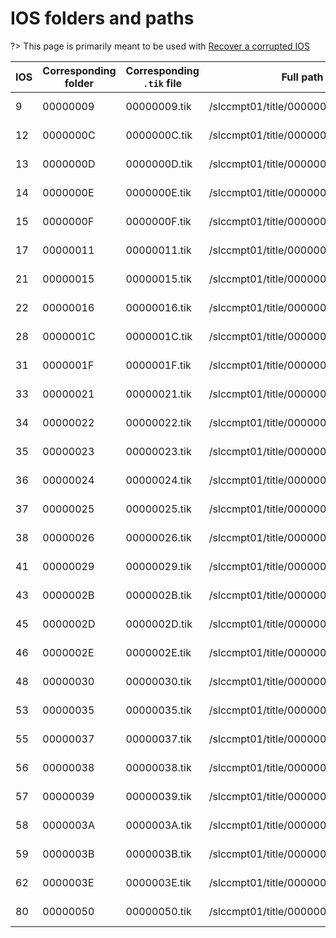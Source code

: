 # IOS folders and paths

?> This page is primarily meant to be used with [Recover a corrupted IOS](recover-ios)

IOS  | Corresponding folder | Corresponding `.tik` file | Full path                          | Full path to the `.tik` file            | Title ID
-----|----------------------|---------------------------|------------------------------------|-----------------------------------------|------------------
9    | 00000009             | 00000009.tik              | /slccmpt01/title/00000001/00000009 | /slccmpt01/ticket/00000001/00000009.tik | 00000007-00000009
12   | 0000000C             | 0000000C.tik              | /slccmpt01/title/00000001/0000000C | /slccmpt01/ticket/00000001/0000000C.tik | 00000007-0000000C
13   | 0000000D             | 0000000D.tik              | /slccmpt01/title/00000001/0000000D | /slccmpt01/ticket/00000001/0000000D.tik | 00000007-0000000D
14   | 0000000E             | 0000000E.tik              | /slccmpt01/title/00000001/0000000E | /slccmpt01/ticket/00000001/0000000E.tik | 00000007-0000000E
15   | 0000000F             | 0000000F.tik              | /slccmpt01/title/00000001/0000000F | /slccmpt01/ticket/00000001/0000000F.tik | 00000007-0000000F
17   | 00000011             | 00000011.tik              | /slccmpt01/title/00000001/00000011 | /slccmpt01/ticket/00000001/00000011.tik | 00000007-00000011
21   | 00000015             | 00000015.tik              | /slccmpt01/title/00000001/00000015 | /slccmpt01/ticket/00000001/00000015.tik | 00000007-00000015
22   | 00000016             | 00000016.tik              | /slccmpt01/title/00000001/00000016 | /slccmpt01/ticket/00000001/00000016.tik | 00000007-00000016
28   | 0000001C             | 0000001C.tik              | /slccmpt01/title/00000001/0000001C | /slccmpt01/ticket/00000001/0000001C.tik | 00000007-0000001C
31   | 0000001F             | 0000001F.tik              | /slccmpt01/title/00000001/0000001F | /slccmpt01/ticket/00000001/0000001F.tik | 00000007-0000001F
33   | 00000021             | 00000021.tik              | /slccmpt01/title/00000001/00000021 | /slccmpt01/ticket/00000001/00000021.tik | 00000007-00000021
34   | 00000022             | 00000022.tik              | /slccmpt01/title/00000001/00000022 | /slccmpt01/ticket/00000001/00000022.tik | 00000007-00000022
35   | 00000023             | 00000023.tik              | /slccmpt01/title/00000001/00000023 | /slccmpt01/ticket/00000001/00000023.tik | 00000007-00000023
36   | 00000024             | 00000024.tik              | /slccmpt01/title/00000001/00000024 | /slccmpt01/ticket/00000001/00000024.tik | 00000007-00000024
37   | 00000025             | 00000025.tik              | /slccmpt01/title/00000001/00000025 | /slccmpt01/ticket/00000001/00000025.tik | 00000007-00000025
38   | 00000026             | 00000026.tik              | /slccmpt01/title/00000001/00000026 | /slccmpt01/ticket/00000001/00000026.tik | 00000007-00000026
41   | 00000029             | 00000029.tik              | /slccmpt01/title/00000001/00000029 | /slccmpt01/ticket/00000001/00000029.tik | 00000007-00000029
43   | 0000002B             | 0000002B.tik              | /slccmpt01/title/00000001/0000002B | /slccmpt01/ticket/00000001/0000002B.tik | 00000007-0000002B
45   | 0000002D             | 0000002D.tik              | /slccmpt01/title/00000001/0000002D | /slccmpt01/ticket/00000001/0000002D.tik | 00000007-0000002D
46   | 0000002E             | 0000002E.tik              | /slccmpt01/title/00000001/0000002D | /slccmpt01/ticket/00000001/0000002E.tik | 00000007-0000002D
48   | 00000030             | 00000030.tik              | /slccmpt01/title/00000001/00000030 | /slccmpt01/ticket/00000001/00000030.tik | 00000007-00000030
53   | 00000035             | 00000035.tik              | /slccmpt01/title/00000001/00000035 | /slccmpt01/ticket/00000001/00000035.tik | 00000007-00000035
55   | 00000037             | 00000037.tik              | /slccmpt01/title/00000001/00000037 | /slccmpt01/ticket/00000001/00000037.tik | 00000007-00000037
56   | 00000038             | 00000038.tik              | /slccmpt01/title/00000001/00000038 | /slccmpt01/ticket/00000001/00000038.tik | 00000007-00000038
57   | 00000039             | 00000039.tik              | /slccmpt01/title/00000001/00000039 | /slccmpt01/ticket/00000001/00000039.tik | 00000007-00000039
58   | 0000003A             | 0000003A.tik              | /slccmpt01/title/00000001/0000003A | /slccmpt01/ticket/00000001/0000003A.tik | 00000007-0000003A
59   | 0000003B             | 0000003B.tik              | /slccmpt01/title/00000001/0000003B | /slccmpt01/ticket/00000001/0000003B.tik | 00000007-0000003B
62   | 0000003E             | 0000003E.tik              | /slccmpt01/title/00000001/0000003E | /slccmpt01/ticket/00000001/0000003E.tik | 00000007-0000003E
80   | 00000050             | 00000050.tik              | /slccmpt01/title/00000001/00000050 | /slccmpt01/ticket/00000001/00000050.tik | 00000007-00000050